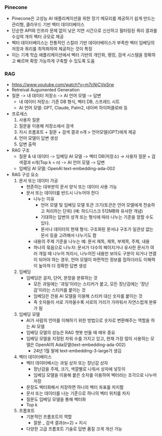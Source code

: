 ### Pinecone
- Pinecone은 고성능 AI 애플리케이션을 위한 장기 메모리를 제공하기 쉽게 만드는 관리형, 클라우드 기반 벡터 데이터베이스
- 단순한 API와 인프라 문제 없이 낮은 지연 시간으로 신선하고 필터링된 쿼리 결과를 수십억 개의 벡터 규모로 제공
- 벡터 데이터베이스는 전통적인 스칼라 기반 데이터베이스가 부족한 벡터 임베딩의 저장과 쿼리를 최적화하여 제공하는 것이 특징
- 이는 기계 학습 애플리케이션에서 벡터 기반의 개인화, 랭킹, 검색 시스템을 정확하고 빠르며 확장 가능하게 구축할 수 있도록 도움

### RAG
- https://www.youtube.com/watch?v=m7cNjCVpSrw
- Retreival Augumented Generation
- 질문 -> 내 데이터 저장소 -> AI 언어 모델 -> 답변
    - 내 데이터 저장소: 기존 DB 형식, 벡터 DB, 스프레드 시트
    - AI 언어 모델: GPT, Claude, Palm2, 네이버 하이퍼클로바 등
- 프로세스
    1. 사용자 질문
    2. 질문을 이용해 저장소에서 검색
    3. 지시 프롬포트 + 질문 + 검색 결과 n개 > 언어모델(GPT)에게 제공
    4. 언어 모델이 답변 생성
    5. 답변 출력
- RAG 구조
    - 질문 & 내 데이터 -> 임베딩 AI 모델 -> 벡터 DB(저장소) -> 사용자 질문 + 검색결과 n개(Top k = n) -> AI 언어 모델 -> 답변
    - 임베딩 AI 모델: OpenAI text-embedding-ada-002
- RAG 구성 요소
    1. 문서 또는 데이터 가공
        - 현존하는 대부분의 문서 양식 또는 데이터 사용 가능
        - 문서 또는 데이터를 반드시 나누어야 한다
            - 나누는 이유
                - 언어 모델 및 임베딩 모델 토큰 크기(토큰은 언어 모델에게 전송하고 처리하는 단위) (예: 하드디스크 512MB와 유사한 개념)
                - 기대하는 답변의 성격 또는 형식에 따라 나누는 기준을 정할 수도 있다.
                - 문서나 데이터의 현재 형식: 구조화된 문서냐 구조가 일관성 없는 문서 등을 고려해서 나누기도 함
            - 내용의 주제 기준을 나누는 예: 문서 제목, 제목, 부제목, 주제, 내용
            - 하나의 묶음으로 나누자: 문서가 다수의 페이지거나 유사한 문서가 여러 개일 때 나누어 처리시, 나누어진 내용만 보아도 구분이 되거나 연결이 되어야 하는 경우, 언어 모델이 파편적인 정보를 접하더라도 이해력이 높아져 더 정확한 답변 생성
    2. 임베딩
        - 임베딩은 글자, 단어, 문장을 분류하는 것
            - 모든 과일에는 '과일'이라는 스티커가 붙고, 모든 장난감에는 '장난감'이라는 스티커를 붙이는 것
            - 임베딩은 전용 AI 모델을 이용해 스티커 대신 숫자를 붙이는 것
            - 즉 숫자들이 서로 가까울수록 서로의 거리가 가까워서 자연스럽게 분류가 됨
    3. 임베딩 모델
        - AI가 사람의 언어를 이해하기 위한 방법으로 숫자로 변환해주는 역할을 하는 AI 모델
        - 임베딩 모델의 성능은 RAG 챗봇 만들 때 매우 중요
        - 임베딩 모델을 지정된 차워 수를 가지고 있고, 현재 가장 많이 사용하는 모델은 OpenAI의 Ada모델(text-embedding-ada-002)
            - 24년 1월 말에 text-embedding-3-large가 생김
    4. 벡터 데이터베이스
        - 벡터 데이터베시는 과일 상자 또는 장난감 상자
            - 장난감을 주제, 크기, 색깔별로 나워서 상자에 넣듯이
            - 임베딩 모델을 이용해 붙은 숫자를 이용하여 벡터라는 조각으로 나누어 저장
        - 문장도 벡터화해서 저장하면 하나의 벡터 좌표를 차지함
        - 문서 또는 데이터를 나눈 기준으로 하나의 벡터 위치를 차지
        - 질문도 임베딩 모델을 통해 벡터화
        - Top k
    5. 프롬포트
        - 기본적인 프롬포트의 역할
            - 잘문 _ 검색 결과(n=2) + 지시
        - 다양한 고급 프롬포트 기술로 답변 품질 크게 개선 가능
        